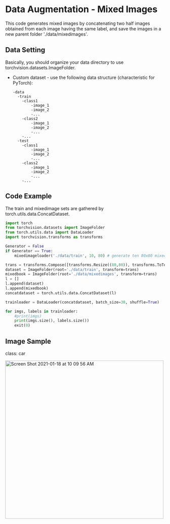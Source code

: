 # Data Augmentation - Mixed Images

This code generates mixed images by concatenating two half images obtained from each image having the same label, and save the images in a new parent folder './data/mixedimages'. 


## Data Setting

Basically, you should organize your data directory to use torchvision.datasets.ImageFolder.

+ Custom dataset - use the following data structure (characteristic for PyTorch):
    ```
    -data
      -train
        -class1
            -image_1
            -image_2
            -...
        -class2
            -image_1
            -image_2
            -...
        -...
      -test
        -class1
            -image_1
            -image_2
            -...
        -class2
            -image_1
            -image_2
            -...
        -...
    ```

## Code Example
The train and mixedimage sets are gathered by torch.utils.data.ConcatDataset.
```python
import torch
from torchvision.datasets import ImageFolder
from torch.utils.data import DataLoader
import torchvision.transforms as transforms

Generator = False
if Generator == True:
    mixedimageloader('./data/train', 10, 80) # generate ten 80x80 mixed images each class

trans = transforms.Compose([transforms.Resize((80,80)), transforms.ToTensor()])
dataset = ImageFolder(root='./data/train', transform=trans)
mixedbook = ImageFolder(root='./data/mixedimages', transform=trans)
l = []
l.append(dataset)
l.append(mixedbook)
concatdataset = torch.utils.data.ConcatDataset(l)

trainloader = DataLoader(concatdataset, batch_size=30, shuffle=True)

for imgs, labels in trainloader:
    #print(imgs)
    print(imgs.size(), labels.size())
    exit(0)
```
## Image Sample

class: car

<img width="500" alt="Screen Shot 2021-01-18 at 10 09 56 AM" src="https://user-images.githubusercontent.com/52735725/104894781-68d88c80-5975-11eb-850e-5a2605d83589.png">
